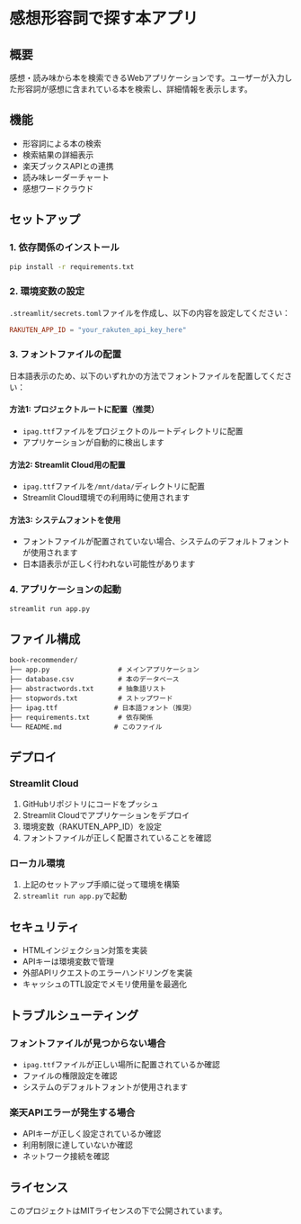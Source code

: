 # 感想形容詞で探す本アプリ

## 概要
感想・読み味から本を検索できるWebアプリケーションです。ユーザーが入力した形容詞が感想に含まれている本を検索し、詳細情報を表示します。

## 機能
- 形容詞による本の検索
- 検索結果の詳細表示
- 楽天ブックスAPIとの連携
- 読み味レーダーチャート
- 感想ワードクラウド

## セットアップ

### 1. 依存関係のインストール
```bash
pip install -r requirements.txt
```

### 2. 環境変数の設定
`.streamlit/secrets.toml`ファイルを作成し、以下の内容を設定してください：

```toml
RAKUTEN_APP_ID = "your_rakuten_api_key_here"
```

### 3. フォントファイルの配置
日本語表示のため、以下のいずれかの方法でフォントファイルを配置してください：

#### 方法1: プロジェクトルートに配置（推奨）
- `ipag.ttf`ファイルをプロジェクトのルートディレクトリに配置
- アプリケーションが自動的に検出します

#### 方法2: Streamlit Cloud用の配置
- `ipag.ttf`ファイルを`/mnt/data/`ディレクトリに配置
- Streamlit Cloud環境での利用時に使用されます

#### 方法3: システムフォントを使用
- フォントファイルが配置されていない場合、システムのデフォルトフォントが使用されます
- 日本語表示が正しく行われない可能性があります

### 4. アプリケーションの起動
```bash
streamlit run app.py
```

## ファイル構成
```
book-recommender/
├── app.py                 # メインアプリケーション
├── database.csv           # 本のデータベース
├── abstractwords.txt      # 抽象語リスト
├── stopwords.txt          # ストップワード
├── ipag.ttf              # 日本語フォント（推奨）
├── requirements.txt       # 依存関係
└── README.md             # このファイル
```

## デプロイ

### Streamlit Cloud
1. GitHubリポジトリにコードをプッシュ
2. Streamlit Cloudでアプリケーションをデプロイ
3. 環境変数（RAKUTEN_APP_ID）を設定
4. フォントファイルが正しく配置されていることを確認

### ローカル環境
1. 上記のセットアップ手順に従って環境を構築
2. `streamlit run app.py`で起動

## セキュリティ
- HTMLインジェクション対策を実装
- APIキーは環境変数で管理
- 外部APIリクエストのエラーハンドリングを実装
- キャッシュのTTL設定でメモリ使用量を最適化

## トラブルシューティング

### フォントファイルが見つからない場合
- `ipag.ttf`ファイルが正しい場所に配置されているか確認
- ファイルの権限設定を確認
- システムのデフォルトフォントが使用されます

### 楽天APIエラーが発生する場合
- APIキーが正しく設定されているか確認
- 利用制限に達していないか確認
- ネットワーク接続を確認

## ライセンス
このプロジェクトはMITライセンスの下で公開されています。 